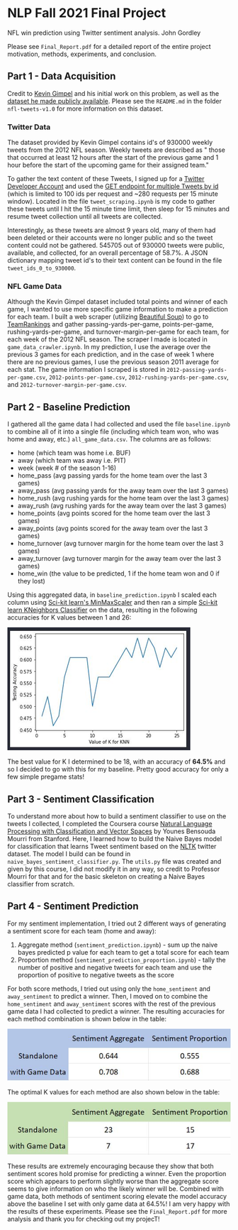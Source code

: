 # NLP Fall 2021 Final Project
NFL win prediction using Twitter sentiment analysis.
John Gordley

Please see `Final_Report.pdf` for a detailed report of the entire project motivation, methods, experiments, and conclusion.
## Part 1 - Data Acquisition
Credit to [Kevin Gimpel](https://home.ttic.edu/~kgimpel/) and his initial work on this problem, as well as the [dataset he made publicly available](https://home.ttic.edu/~kgimpel/).  Please see the `README.md` in the folder `nfl-tweets-v1.0` for more information on this dataset. 

### Twitter Data
The dataset provided by Kevin Gimpel contains id's of 930000 weekly tweets from the 2012 NFL season. Weekly tweets are described as " those that occurred at least 12 hours after the start of the previous game and 1 hour before the start of the upcoming game for their assigned team."

To gather the text content of these Tweets, I signed up for a [Twitter Developer Account](https://developer.twitter.com/en) and used the [GET endpoint for multiple Tweets by id](https://developer.twitter.com/en/docs/twitter-api/tweets/lookup/api-reference/get-tweets) (which is limited to 100 ids per request and ~280 requests per 15 minute window). Located in the file `tweet_scraping.ipynb` is my code to gather these tweets until I hit the 15 minute time limit, then sleep for 15 minutes and resume tweet collection until all tweets are collected. 

Interestingly, as these tweets are almost 9 years old, many of them had been deleted or their accounts were no longer public and so the tweet content could not be gathered. 545705 out of 930000 tweets were public, available, and collected, for an overall percentage of 58.7%. A JSON dictionary mapping tweet id's to their text content can be found in the file `tweet_ids_0_to_930000`.

### NFL Game Data
Although the Kevin Gimpel dataset included total points and winner of each game, I wanted to use more specific game information to make a prediction for each team. I built a web scraper (utilizing [Beautiful Soup](https://www.crummy.com/software/BeautifulSoup/bs4/doc/)) to go to [TeamRankings](https://www.teamrankings.com/nfl/stat/passing-yards-per-game?date=2012-09-19) and gather passing-yards-per-game, points-per-game, rushing-yards-per-game, and turnover-margin-per-game for each team, for each week of the 2012 NFL season. The scraper I made is located in `game_data_crawler.ipynb`. In my prediction, I use the average over the previous 3 games for each prediction, and in the case of week 1 where there are no previous games, I use the previous season 2011 average for each stat. The game information I scraped is stored in `2012-passing-yards-per-game.csv`, `2012-points-per-game.csv`, `2012-rushing-yards-per-game.csv`, and `2012-turnover-margin-per-game.csv`.
## Part 2 - Baseline Prediction
I gathered all the game data I had collected and used the file `baseline.ipynb` to combine all of it into a single file (including which team won, who was home and away, etc.) `all_game_data.csv`. The columns are as follows:
* home (which team was home i.e. BUF)
* away (which team was away i.e. PIT)
* week (week # of the season 1-16)
* home_pass (avg passing yards for the home team over the last 3 games)
* away_pass (avg passing yards for the away team over the last 3 games)
* home_rush (avg rushing yards for the home team over the last 3 games)
* away_rush (avg rushing yards for the away team over the last 3 games)
* home_points (avg points scored for the home team over the last 3 games)
* away_points (avg points scored for the away team over the last 3 games)
* home_turnover (avg turnover margin for the home team over the last 3 games)
* away_turnover (avg turnover margin for the away team over the last 3 games)
* home_win (the value to be predicted, 1 if the home team won and 0 if they lost)

Using this aggregated data, in `baseline_prediction.ipynb` I scaled each column using [Sci-kit learn's MinMaxScaler](https://scikit-learn.org/stable/modules/generated/sklearn.preprocessing.MinMaxScaler.html) and then ran a simple [Sci-kit learn KNeighbors Classifier](https://scikit-learn.org/stable/modules/generated/sklearn.neighbors.KNeighborsClassifier.html) on the data, resulting in the following accuracies for K values between 1 and 26:

![K value graph](baseline_k_values.JPG?raw=true "K values vs Accuracy")

The best value for K I determined to be 18, with an accuracy of **64.5%** and so I decided to go with this for my baseline. Pretty good accuracy for only a few simple pregame stats!

## Part 3 - Sentiment Classification
To understand more about how to build a sentiment classifier to use on the tweets I collected, I completed the Coursera course [Natural Language Processing with Classification and Vector Spaces](https://www.coursera.org/learn/classification-vector-spaces-in-nlp) by Younes Bensouda Mourri from Stanford. Here, I learned how to build the Naive Bayes model for classification that learns Tweet sentiment based on the [NLTK](https://www.nltk.org/) twitter dataset. The model I build can be found in `naive_bayes_sentiment_classifier.py`. The `utils.py` file was created and given by this course, I did not modify it in any way, so credit to Professor Mourri for that and for the basic skeleton on creating a Naive Bayes classifier from scratch. 

## Part 4 - Sentiment Prediction
For my sentiment implementation, I tried out 2 different ways of generating a sentiment score for each team (home and away):
1. Aggregate method (`sentiment_prediction.ipynb`) - sum up the naive bayes predicted p value for each team to get a total score for each team
2. Proportion method (`sentiment_prediction_proportion.ipynb`) - tally the number of positive and negative tweets for each team and use the proportion of positive to negative tweets as the score

For both score methods, I tried out using only the `home_sentiment` and `away_sentiment` to predict a winner. Then, I moved on to combine the `home_sentiment` and `away_sentiment` scores with the rest of the previous game data I had collected to predict a winner. The resulting accuracies for each method combination is shown below in the table:

![accuracy chart](accuracies.JPG?raw=true "Method Accuracies")

The optimal K values for each method are also shown below in the table:

![optimal K](optimal_k.JPG?raw=true "Optimal K Values")

These results are extremely encouraging because they show that both sentiment scores hold promise for predicting a winner. Even the proportion score which appears to perform slightly worse than the aggregate score seems to give information on who the likely winner will be. Combined with game data, both methods of sentiment scoring elevate the model accuracy above the baseline I set with only game data at 64.5%! I am very happy with the results of these experiments. Please see the `Final_Report.pdf` for more analysis and thank you for checking out my projecT!